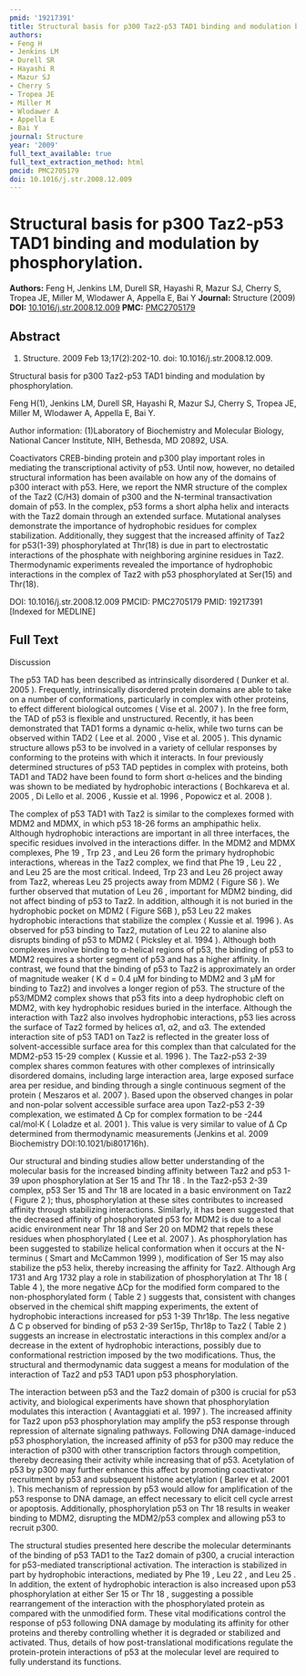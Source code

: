 ```yaml
---
pmid: '19217391'
title: Structural basis for p300 Taz2-p53 TAD1 binding and modulation by phosphorylation.
authors:
- Feng H
- Jenkins LM
- Durell SR
- Hayashi R
- Mazur SJ
- Cherry S
- Tropea JE
- Miller M
- Wlodawer A
- Appella E
- Bai Y
journal: Structure
year: '2009'
full_text_available: true
full_text_extraction_method: html
pmcid: PMC2705179
doi: 10.1016/j.str.2008.12.009
---
```


# Structural basis for p300 Taz2-p53 TAD1 binding and modulation by phosphorylation.
**Authors:** Feng H, Jenkins LM, Durell SR, Hayashi R, Mazur SJ, Cherry S, Tropea JE, Miller M, Wlodawer A, Appella E, Bai Y
**Journal:** Structure (2009)
**DOI:** [10.1016/j.str.2008.12.009](https://doi.org/10.1016/j.str.2008.12.009)
**PMC:** [PMC2705179](https://www.ncbi.nlm.nih.gov/pmc/articles/PMC2705179/)

## Abstract

1. Structure. 2009 Feb 13;17(2):202-10. doi: 10.1016/j.str.2008.12.009.

Structural basis for p300 Taz2-p53 TAD1 binding and modulation by 
phosphorylation.

Feng H(1), Jenkins LM, Durell SR, Hayashi R, Mazur SJ, Cherry S, Tropea JE, 
Miller M, Wlodawer A, Appella E, Bai Y.

Author information:
(1)Laboratory of Biochemistry and Molecular Biology, National Cancer Institute, 
NIH, Bethesda, MD 20892, USA.

Coactivators CREB-binding protein and p300 play important roles in mediating the 
transcriptional activity of p53. Until now, however, no detailed structural 
information has been available on how any of the domains of p300 interact with 
p53. Here, we report the NMR structure of the complex of the Taz2 (C/H3) domain 
of p300 and the N-terminal transactivation domain of p53. In the complex, p53 
forms a short alpha helix and interacts with the Taz2 domain through an extended 
surface. Mutational analyses demonstrate the importance of hydrophobic residues 
for complex stabilization. Additionally, they suggest that the increased 
affinity of Taz2 for p53(1-39) phosphorylated at Thr(18) is due in part to 
electrostatic interactions of the phosphate with neighboring arginine residues 
in Taz2. Thermodynamic experiments revealed the importance of hydrophobic 
interactions in the complex of Taz2 with p53 phosphorylated at Ser(15) and 
Thr(18).

DOI: 10.1016/j.str.2008.12.009
PMCID: PMC2705179
PMID: 19217391 [Indexed for MEDLINE]

## Full Text

Discussion

The p53 TAD has been described as intrinsically disordered ( Dunker et al. 2005 ). Frequently, intrinsically disordered protein domains are able to take on a number of conformations, particularly in complex with other proteins, to effect different biological outcomes ( Vise et al. 2007 ). In the free form, the TAD of p53 is flexible and unstructured. Recently, it has been demonstrated that TAD1 forms a dynamic α-helix, while two turns can be observed within TAD2 ( Lee et al. 2000 , Vise et al. 2005 ). This dynamic structure allows p53 to be involved in a variety of cellular responses by conforming to the proteins with which it interacts. In four previously determined structures of p53 TAD peptides in complex with proteins, both TAD1 and TAD2 have been found to form short α-helices and the binding was shown to be mediated by hydrophobic interactions ( Bochkareva et al. 2005 , Di Lello et al. 2006 , Kussie et al. 1996 , Popowicz et al. 2008 ).

The complex of p53 TAD1 with Taz2 is similar to the complexes formed with MDM2 and MDMX, in which p53 18-26 forms an amphipathic helix. Although hydrophobic interactions are important in all three interfaces, the specific residues involved in the interactions differ. In the MDM2 and MDMX complexes, Phe 19 , Trp 23 , and Leu 26 form the primary hydrophobic interactions, whereas in the Taz2 complex, we find that Phe 19 , Leu 22 , and Leu 25 are the most critical. Indeed, Trp 23 and Leu 26 project away from Taz2, whereas Leu 25 projects away from MDM2 ( Figure S6 ). We further observed that mutation of Leu 26 , important for MDM2 binding, did not affect binding of p53 to Taz2. In addition, although it is not buried in the hydrophobic pocket on MDM2 ( Figure S6B ), p53 Leu 22 makes hydrophobic interactions that stabilize the complex ( Kussie et al. 1996 ). As observed for p53 binding to Taz2, mutation of Leu 22 to alanine also disrupts binding of p53 to MDM2 ( Picksley et al. 1994 ). Although both complexes involve binding to α-helical regions of p53, the binding of p53 to MDM2 requires a shorter segment of p53 and has a higher affinity. In contrast, we found that the binding of p53 to Taz2 is approximately an order of magnitude weaker ( K d = 0.4 μM for binding to MDM2 and 3 μM for binding to Taz2) and involves a longer region of p53. The structure of the p53/MDM2 complex shows that p53 fits into a deep hydrophobic cleft on MDM2, with key hydrophobic residues buried in the interface. Although the interaction with Taz2 also involves hydrophobic interactions, p53 lies across the surface of Taz2 formed by helices α1, α2, and α3. The extended interaction site of p53 TAD1 on Taz2 is reflected in the greater loss of solvent-accessible surface area for this complex than that calculated for the MDM2-p53 15-29 complex ( Kussie et al. 1996 ). The Taz2-p53 2-39 complex shares common features with other complexes of intrinsically disordered domains, including large interaction area, large exposed surface area per residue, and binding through a single continuous segment of the protein ( Meszaros et al. 2007 ). Based upon the observed changes in polar and non-polar solvent accessible surface area upon Taz2-p53 2-39 complexation, we estimated Δ Cp for complex formation to be -244 cal/mol·K ( Loladze et al. 2001 ). This value is very similar to value of Δ Cp determined from thermodynamic measurements (Jenkins et al. 2009 Biochemistry DOI:10.1021/bi801716h).

Our structural and binding studies allow better understanding of the molecular basis for the increased binding affinity between Taz2 and p53 1-39 upon phosphorylation at Ser 15 and Thr 18 . In the Taz2-p53 2-39 complex, p53 Ser 15 and Thr 18 are located in a basic environment on Taz2 ( Figure 2 ); thus, phosphorylation at these sites contributes to increased affinity through stabilizing interactions. Similarly, it has been suggested that the decreased affinity of phosphorylated p53 for MDM2 is due to a local acidic environment near Thr 18 and Ser 20 on MDM2 that repels these residues when phosphorylated ( Lee et al. 2007 ). As phosphorylation has been suggested to stabilize helical conformation when it occurs at the N-terminus ( Smart and McCammon 1999 ), modification of Ser 15 may also stabilize the p53 helix, thereby increasing the affinity for Taz2. Although Arg 1731 and Arg 1732 play a role in stabilization of phosphorylation at Thr 18 ( Table 4 ), the more negative ΔCp for the modified form compared to the non-phosphorylated form ( Table 2 ) suggests that, consistent with changes observed in the chemical shift mapping experiments, the extent of hydrophobic interactions increased for p53 1-39 Thr18p. The less negative Δ C p observed for binding of p53 2-39 Ser15p, Thr18p to Taz2 ( Table 2 ) suggests an increase in electrostatic interactions in this complex and/or a decrease in the extent of hydrophobic interactions, possibly due to conformational restriction imposed by the two modifications. Thus, the structural and thermodynamic data suggest a means for modulation of the interaction of Taz2 and p53 TAD1 upon p53 phosphorylation.

The interaction between p53 and the Taz2 domain of p300 is crucial for p53 activity, and biological experiments have shown that phosphorylation modulates this interaction ( Avantaggiati et al. 1997 ). The increased affinity for Taz2 upon p53 phosphorylation may amplify the p53 response through repression of alternate signaling pathways. Following DNA damage-induced p53 phosphorylation, the increased affinity of p53 for p300 may reduce the interaction of p300 with other transcription factors through competition, thereby decreasing their activity while increasing that of p53. Acetylation of p53 by p300 may further enhance this affect by promoting coactivator recruitment by p53 and subsequent histone acetylation ( Barlev et al. 2001 ). This mechanism of repression by p53 would allow for amplification of the p53 response to DNA damage, an effect necessary to elicit cell cycle arrest or apoptosis. Additionally, phosphorylation p53 on Thr 18 results in weaker binding to MDM2, disrupting the MDM2/p53 complex and allowing p53 to recruit p300.

The structural studies presented here describe the molecular determinants of the binding of p53 TAD1 to the Taz2 domain of p300, a crucial interaction for p53-mediated transcriptional activation. The interaction is stabilized in part by hydrophobic interactions, mediated by Phe 19 , Leu 22 , and Leu 25 . In addition, the extent of hydrophobic interaction is also increased upon p53 phosphorylation at either Ser 15 or Thr 18 , suggesting a possible rearrangement of the interaction with the phosphorylated protein as compared with the unmodified form. These vital modifications control the response of p53 following DNA damage by modulating its affinity for other proteins and thereby controlling whether it is degraded or stabilized and activated. Thus, details of how post-translational modifications regulate the protein-protein interactions of p53 at the molecular level are required to fully understand its functions.

